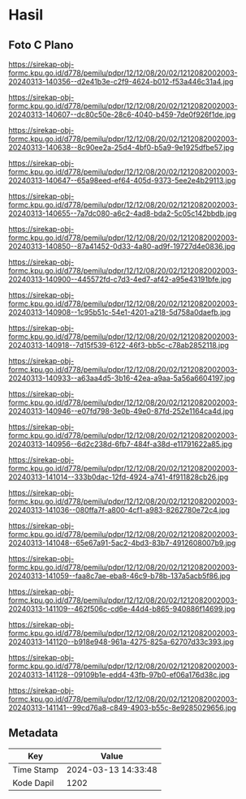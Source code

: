 # Hasil

## Foto C Plano

https://sirekap-obj-formc.kpu.go.id/d778/pemilu/pdpr/12/12/08/20/02/1212082002003-20240313-140356--d2e41b3e-c2f9-4624-b012-f53a446c31a4.jpg

https://sirekap-obj-formc.kpu.go.id/d778/pemilu/pdpr/12/12/08/20/02/1212082002003-20240313-140607--dc80c50e-28c6-4040-b459-7de0f926f1de.jpg

https://sirekap-obj-formc.kpu.go.id/d778/pemilu/pdpr/12/12/08/20/02/1212082002003-20240313-140638--8c90ee2a-25d4-4bf0-b5a9-9e1925dfbe57.jpg

https://sirekap-obj-formc.kpu.go.id/d778/pemilu/pdpr/12/12/08/20/02/1212082002003-20240313-140647--65a98eed-ef64-405d-9373-5ee2e4b29113.jpg

https://sirekap-obj-formc.kpu.go.id/d778/pemilu/pdpr/12/12/08/20/02/1212082002003-20240313-140655--7a7dc080-a6c2-4ad8-bda2-5c05c142bbdb.jpg

https://sirekap-obj-formc.kpu.go.id/d778/pemilu/pdpr/12/12/08/20/02/1212082002003-20240313-140850--87a41452-0d33-4a80-ad9f-19727d4e0836.jpg

https://sirekap-obj-formc.kpu.go.id/d778/pemilu/pdpr/12/12/08/20/02/1212082002003-20240313-140900--445572fd-c7d3-4ed7-af42-a95e43191bfe.jpg

https://sirekap-obj-formc.kpu.go.id/d778/pemilu/pdpr/12/12/08/20/02/1212082002003-20240313-140908--1c95b51c-54e1-4201-a218-5d758a0daefb.jpg

https://sirekap-obj-formc.kpu.go.id/d778/pemilu/pdpr/12/12/08/20/02/1212082002003-20240313-140918--7d15f539-6122-46f3-bb5c-c78ab2852118.jpg

https://sirekap-obj-formc.kpu.go.id/d778/pemilu/pdpr/12/12/08/20/02/1212082002003-20240313-140933--a63aa4d5-3b16-42ea-a9aa-5a56a6604197.jpg

https://sirekap-obj-formc.kpu.go.id/d778/pemilu/pdpr/12/12/08/20/02/1212082002003-20240313-140946--e07fd798-3e0b-49e0-87fd-252e1164ca4d.jpg

https://sirekap-obj-formc.kpu.go.id/d778/pemilu/pdpr/12/12/08/20/02/1212082002003-20240313-140956--6d2c238d-6fb7-484f-a38d-e11791622a85.jpg

https://sirekap-obj-formc.kpu.go.id/d778/pemilu/pdpr/12/12/08/20/02/1212082002003-20240313-141014--333b0dac-12fd-4924-a741-4f911828cb26.jpg

https://sirekap-obj-formc.kpu.go.id/d778/pemilu/pdpr/12/12/08/20/02/1212082002003-20240313-141036--080ffa7f-a800-4cf1-a983-8262780e72c4.jpg

https://sirekap-obj-formc.kpu.go.id/d778/pemilu/pdpr/12/12/08/20/02/1212082002003-20240313-141048--65e67a91-5ac2-4bd3-83b7-4912608007b9.jpg

https://sirekap-obj-formc.kpu.go.id/d778/pemilu/pdpr/12/12/08/20/02/1212082002003-20240313-141059--faa8c7ae-eba8-46c9-b78b-137a5acb5f86.jpg

https://sirekap-obj-formc.kpu.go.id/d778/pemilu/pdpr/12/12/08/20/02/1212082002003-20240313-141109--462f506c-cd6e-44d4-b865-940886f14699.jpg

https://sirekap-obj-formc.kpu.go.id/d778/pemilu/pdpr/12/12/08/20/02/1212082002003-20240313-141120--b918e948-961a-4275-825a-62707d33c393.jpg

https://sirekap-obj-formc.kpu.go.id/d778/pemilu/pdpr/12/12/08/20/02/1212082002003-20240313-141128--09109b1e-edd4-43fb-97b0-ef06a176d38c.jpg

https://sirekap-obj-formc.kpu.go.id/d778/pemilu/pdpr/12/12/08/20/02/1212082002003-20240313-141141--99cd76a8-c849-4903-b55c-8e9285029656.jpg


## Metadata

| Key        | Value               |
| ---------- | ------------------- |
| Time Stamp | 2024-03-13 14:33:48 |
| Kode Dapil | 1202                |



